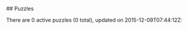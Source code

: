 <md xmlns="http://www.w3.org/1999/xhtml" etag="0-puzzles-xsd/init.xsl">## Puzzles

There are 0 active puzzles (0 total), updated on 2015-12-09T07:44:12Z:

</md>